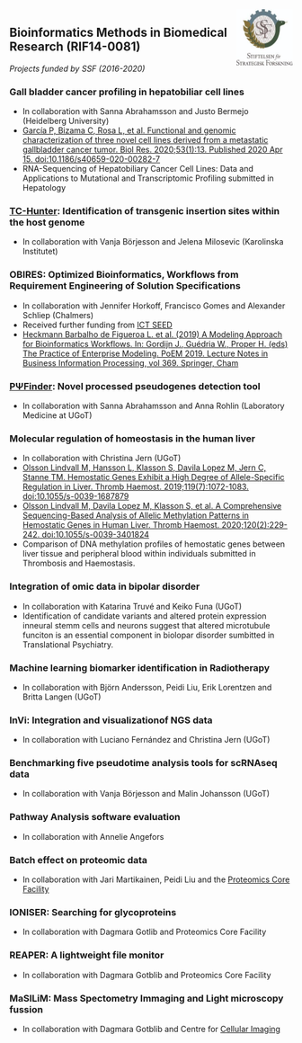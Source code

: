 <img align="right" width="100" height="100" src="https://github.com/bcfgothenburg/Images/blob/master/ssf.jpg">


## Bioinformatics Methods in Biomedical Research (RIF14-0081)
*Projects funded by SSF (2016-2020)*

### Gall bladder cancer profiling in hepatobiliar cell lines
   * In collaboration with Sanna Abrahamsson and Justo Bermejo (Heidelberg University)
   * [García P, Bizama C, Rosa L, et al. Functional and genomic characterization of three novel cell lines derived from a metastatic gallbladder cancer tumor. Biol Res. 2020;53(1):13. Published 2020 Apr 15. doi:10.1186/s40659-020-00282-7](https://biolres.biomedcentral.com/articles/10.1186/s40659-020-00282-7)
   * RNA-Sequencing of Hepatobiliary Cancer Cell Lines: Data and Applications to Mutational and Transcriptomic Profiling submitted in Hepatology   

### [TC-Hunter](https://github.com/vborjesson/TC_hunter): Identification of transgenic insertion sites within the host genome
   * In collaboration with Vanja Börjesson and Jelena Milosevic (Karolinska Institutet)

### OBIRES: Optimized Bioinformatics, Workflows from Requirement Engineering of Solution Specifications
   * In collaboration with Jennifer Horkoff, Francisco Gomes and Alexander Schliep (Chalmers)
   * Received further funding from [ICT SEED](https://www.chalmers.se/en/areas-of-advance/ict/news/Pages/The-granted-ICT-SEED-proposals-2018.aspx)
   * [Heckmann Barbalho de Figueroa L. et al. (2019) A Modeling Approach for Bioinformatics Workflows. In: Gordijn J., Guédria W., Proper H. (eds) The Practice of Enterprise Modeling. PoEM 2019. Lecture Notes in Business Information Processing, vol 369. Springer, Cham](https://link.springer.com/chapter/10.1007%2F978-3-030-35151-9_11)

### [PΨFinder](https://github.com/SannaAb/Pseudogenes): Novel processed pseudogenes detection tool
   * In collaboration with Sanna Abrahamsson and Anna Rohlin (Laboratory Medicine at UGoT)

### Molecular regulation of homeostasis in the human liver
   * In collaboration with Christina Jern (UGoT)
   * [Olsson Lindvall M, Hansson L, Klasson S, Davila Lopez M, Jern C, Stanne TM. Hemostatic Genes Exhibit a High Degree of Allele-Specific Regulation in Liver. Thromb Haemost. 2019;119(7):1072-1083. doi:10.1055/s-0039-1687879](https://www.thieme-connect.de/products/ejournals/abstract/10.1055/s-0039-1687879)
   * [Olsson Lindvall M, Davila Lopez M, Klasson S, et al. A Comprehensive Sequencing-Based Analysis of Allelic Methylation Patterns in Hemostatic Genes in Human Liver. Thromb Haemost. 2020;120(2):229-242. doi:10.1055/s-0039-3401824](https://www.thieme-connect.de/products/ejournals/abstract/10.1055/s-0039-3401824)
   * Comparison of DNA methylation profiles of hemostatic genes between liver tissue and peripheral blood within individuals submitted in Thrombosis and Haemostasis.

### Integration of omic data in bipolar disorder
   * In collaboration with Katarina Truvé and Keiko Funa (UGoT)
   * Identification of candidate variants and altered protein expression inneural stemm cells and neurons suggest that altered microtubule funciton is an essential component in biolopar disorder sumbitted in Translational Psychiatry. 
   
### Machine learning biomarker identification in Radiotherapy
   * In collaboration with Björn Andersson, Peidi Liu, Erik Lorentzen and Britta Langen (UGoT)

### InVi: Integration and visualizationof NGS data
   * In collaboration with Luciano Fernández and Christina Jern (UGoT)

### Benchmarking five pseudotime analysis tools for scRNAseq data
   * In collaboration with Vanja Börjesson and Malin Johansson (UGoT)
   
### Pathway Analysis software evaluation
   * In collaboration with Annelie Angefors

### Batch effect on proteomic data
   * In collaboration with Jari Martikainen, Peidi Liu and the [Proteomics Core Facility](https://cf.gu.se/english/Proteomics)

### IONISER: Searching for glycoproteins
   * In collaboration with Dagmara Gotlib and Proteomics Core Facility

### REAPER: A lightweight file monitor
   * In collaboration with Dagmara Gotblib and Proteomics Core Facility
   
### MaSILiM: Mass Spectometry Immaging and Light microscopy fussion
   * In collaboration with Dagmara Gotblib and Centre for [Cellular Imaging](https://cf.gu.se/english/centre_for_cellular_imaging)





   
   
   
   
